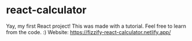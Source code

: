 # react-calculator
 Yay, my first React project! This was made with a tutorial. Feel free to learn from the code. :) Website: https://fizzify-react-calculator.netlify.app/
